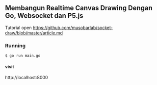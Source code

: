 ## Membangun Realtime Canvas Drawing Dengan Go, Websocket dan P5.js

Tutorial open https://github.com/musobarlab/socket-draw/blob/master/article.md

### Running
```shell
$ go run main.go
```

#### visit
http://localhost:8000